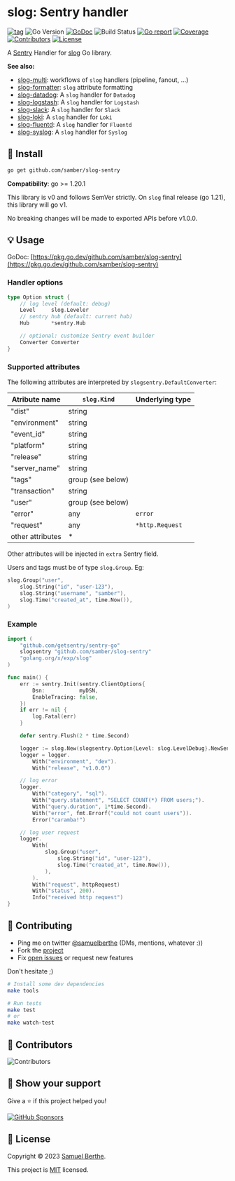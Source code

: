
# slog: Sentry handler

[![tag](https://img.shields.io/github/tag/samber/slog-sentry.svg)](https://github.com/samber/slog-sentry/releases)
![Go Version](https://img.shields.io/badge/Go-%3E%3D%201.20.1-%23007d9c)
[![GoDoc](https://godoc.org/github.com/samber/slog-sentry?status.svg)](https://pkg.go.dev/github.com/samber/slog-sentry)
![Build Status](https://github.com/samber/slog-sentry/actions/workflows/test.yml/badge.svg)
[![Go report](https://goreportcard.com/badge/github.com/samber/slog-sentry)](https://goreportcard.com/report/github.com/samber/slog-sentry)
[![Coverage](https://img.shields.io/codecov/c/github/samber/slog-sentry)](https://codecov.io/gh/samber/slog-sentry)
[![Contributors](https://img.shields.io/github/contributors/samber/slog-sentry)](https://github.com/samber/slog-sentry/graphs/contributors)
[![License](https://img.shields.io/github/license/samber/slog-sentry)](./LICENSE)

A [Sentry](https://sentry.io) Handler for [slog](https://pkg.go.dev/golang.org/x/exp/slog) Go library.

**See also:**

- [slog-multi](https://github.com/samber/slog-multi): workflows of `slog` handlers (pipeline, fanout, ...)
- [slog-formatter](https://github.com/samber/slog-formatter): `slog` attribute formatting
- [slog-datadog](https://github.com/samber/slog-datadog): A `slog` handler for `Datadog`
- [slog-logstash](https://github.com/samber/slog-logstash): A `slog` handler for `Logstash`
- [slog-slack](https://github.com/samber/slog-slack): A `slog` handler for `Slack`
- [slog-loki](https://github.com/samber/slog-loki): A `slog` handler for `Loki`
- [slog-fluentd](https://github.com/samber/slog-fluentd): A `slog` handler for `Fluentd`
- [slog-syslog](https://github.com/samber/slog-syslog): A `slog` handler for `Syslog`

## 🚀 Install

```sh
go get github.com/samber/slog-sentry
```

**Compatibility**: go >= 1.20.1

This library is v0 and follows SemVer strictly. On `slog` final release (go 1.21), this library will go v1.

No breaking changes will be made to exported APIs before v1.0.0.

## 💡 Usage

GoDoc: [https://pkg.go.dev/github.com/samber/slog-sentry](https://pkg.go.dev/github.com/samber/slog-sentry)

### Handler options

```go
type Option struct {
    // log level (default: debug)
	Level     slog.Leveler
    // sentry hub (default: current hub)
	Hub       *sentry.Hub

    // optional: customize Sentry event builder
	Converter Converter
}
```

### Supported attributes

The following attributes are interpreted by `slogsentry.DefaultConverter`:

| Atribute name    | `slog.Kind`       | Underlying type |
| ---------------- | ----------------- | --------------- |
| "dist"           | string            |                 |
| "environment"    | string            |                 |
| "event_id"       | string            |                 |
| "platform"       | string            |                 |
| "release"        | string            |                 |
| "server_name"    | string            |                 |
| "tags"           | group (see below) |                 |
| "transaction"    | string            |                 |
| "user"           | group (see below) |                 |
| "error"          | any               | `error`         |
| "request"        | any               | `*http.Request` |
| other attributes | *                 |                 |

Other attributes will be injected in `extra` Sentry field.

Users and tags must be of type `slog.Group`. Eg:

```go
slog.Group("user",
    slog.String("id", "user-123"),
    slog.String("username", "samber"),
    slog.Time("created_at", time.Now()),
)
```

### Example

```go
import (
	"github.com/getsentry/sentry-go"
	slogsentry "github.com/samber/slog-sentry"
	"golang.org/x/exp/slog"
)

func main() {
    err := sentry.Init(sentry.ClientOptions{
        Dsn:           myDSN,
        EnableTracing: false,
    })
    if err != nil {
        log.Fatal(err)
    }

    defer sentry.Flush(2 * time.Second)

    logger := slog.New(slogsentry.Option{Level: slog.LevelDebug}.NewSentryHandler())
    logger = logger.
        With("environment", "dev").
        With("release", "v1.0.0")

    // log error
    logger.
        With("category", "sql").
        With("query.statement", "SELECT COUNT(*) FROM users;").
        With("query.duration", 1*time.Second).
        With("error", fmt.Errorf("could not count users")).
        Error("caramba!")

    // log user request
    logger.
        With(
            slog.Group("user",
                slog.String("id", "user-123"),
                slog.Time("created_at", time.Now()),
            ),
        ).
        With("request", httpRequest)
        With("status", 200).
        Info("received http request")
}
```

## 🤝 Contributing

- Ping me on twitter [@samuelberthe](https://twitter.com/samuelberthe) (DMs, mentions, whatever :))
- Fork the [project](https://github.com/samber/slog-sentry)
- Fix [open issues](https://github.com/samber/slog-sentry/issues) or request new features

Don't hesitate ;)

```bash
# Install some dev dependencies
make tools

# Run tests
make test
# or
make watch-test
```

## 👤 Contributors

![Contributors](https://contrib.rocks/image?repo=samber/slog-sentry)

## 💫 Show your support

Give a ⭐️ if this project helped you!

[![GitHub Sponsors](https://img.shields.io/github/sponsors/samber?style=for-the-badge)](https://github.com/sponsors/samber)

## 📝 License

Copyright © 2023 [Samuel Berthe](https://github.com/samber).

This project is [MIT](./LICENSE) licensed.
